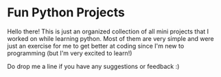 # Fun Python Projects

Hello there! This is just an organized collection of all mini projects that I worked on while learning python. Most of them are very simple and were just an exercise for me to get better at coding since I'm new to programming (but I'm very excited to learn!)

Do drop me a line if you have any suggestions or feedback :) 
